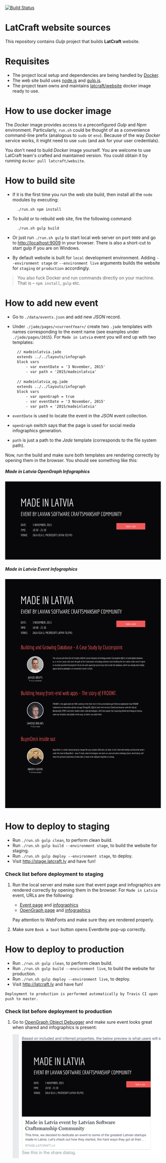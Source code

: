 [![Build Status](https://travis-ci.org/latcraft/website.svg?branch=master)](https://travis-ci.org/latcraft/website)

# LatCraft website sources

This repository contains *Gulp* project that builds **LatCraft** website.

# Requisites

- The project local setup and dependencies are being handled by [Docker](https://www.docker.com/).
- The web site build uses [node.js](https://nodejs.org/) and [gulp.js](http://gulpjs.com/).
- The project team owns and maintains [latcraft/website](https://hub.docker.com/r/latcraft/website/) docker image ready to use.

# How to use docker image

The *Docker* image provides access to a preconfigured *Gulp* and *Npm*
environment. Particularly, `run.sh` could be thought of as a convenience command-line prefix (analogous to `sudo` or `env`). Because of the way *Docker* service works, it might need to use `sudo` (and ask for your user credentials).

You don't need to build *Docker* image yourself. You are welcome to use LatCraft team's
crafted and maintained version. You could obtain it by running `docker pull latcraft/website`.

# How to build site

- If it is the first time you run the web site build, then install all the `node` modules by executing: 

        ./run.sh npm install
 
- To build or to rebuild web site, fire the following command:
 
        ./run.sh gulp build

- Or just run `./run.sh gulp` to start local web server on port `9009` and go to
  <http://localhost:9009> in your browser. There is also a short-cut to start
  gulp if you are on Windows.

- By default website is built for `local` development environment. Adding `--environment stage` or `--environment live` arguments builds the website for `staging` or `production` accordingly.

> You also fuck Docker and run commands directly on your machine. That is – `npm install`, `gulp` etc.

# How to add new event

- Go to `./data/events.json` and add new *JSON* record.
- Under `./jade/pages/<currentYear>/` create two `.jade` templates with names
  corresponding to the event name (see examples under `./jade/pages/2015`). 
  For `Made in Latvia` event you will end up with two templates:

		// madeinlatvia.jade
		extends ../../layouts/infograph
		block vars
			- var eventDate = '3 November, 2015'
			- var path = '2015/madeinlatvia'

		// madeinlatvia_og.jade
		extends ../../layouts/infograph
		block vars
			- var openGraph = true
			- var eventDate = '3 November, 2015'
			- var path = '2015/madeinlatvia'

- `eventDate` is used to locate the event in the *JSON* event collection.
- `openGraph` switch says that the page is used for social media infographics generation.
- `path` is just a path to the *Jade* template (corresponds to the file system path).

Now, run the build and make sure both templates are rendering correctly by
opening them in the browser. You should see something like this:

##### Made in Latvia OpenGraph Infographics

![Made in Latvia OpenGraph Infographics](README/madeinlatvia_og-shot.png)

##### Made in Latvia Event Infographics

![Made in Latvia Event Infographics](README/madeinlatvia-shot.png)

# How to deploy to staging

- Run `./run.sh gulp clean`, to perform clean build.
- Run `./run.sh gulp build --environment stage`, to build the website for staging.
- Run `./run.sh gulp deploy --environment stage`, to deploy.
- Visit <http://stage.latcraft.lv> and have fun!

### Check list before deployment to staging

1. Run the local server and make sure that event page and infographics are
   rendered correctly by opening them in the browser. For `Made in Latvia`
   event, URLs are the following:

    - [Event page](localhost:9009/2015/madeinlatvia.html) and
      [infographics](localhost:9009/img/2015/madeinlatvia-shot.png)
    - [OpenGraph page](localhost:9009/2015/madeinlatvia_og.html) and
      [infographics](localhost:9009/img/2015/madeinlatvia_og-shot.png)
    
    Pay attention to WebFonts and make sure they are rendered properly.

2. Make sure `Book a Seat` button opens Eventbrite pop-up correctly.

# How to deploy to production

- Run `./run.sh gulp clean`, to perform clean build.
- Run `./run.sh gulp build --environment live`, to build the website for production.
- Run `./run.sh gulp deploy --environment live`, to deploy.
- Visit <http://latcraft.lv> and have fun!

```
Deployment to production is performed automatically by Travis CI upon push to master.
```

### Check list before deployment to production

1. Go to [OpenGraph Object
   Debugger](https://developers.facebook.com/tools/debug/og/object/) and make
   sure event looks great when shared and infographics is present:

    ![FaceBook Share](README/share.png)

